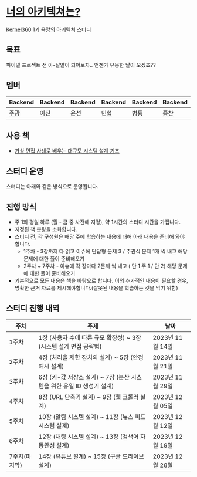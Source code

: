 # [너의 아키텍쳐는?](https://www.youtube.com/watch?v=ZRpsB3ODr6M)
[Kernel360](https://github.com/Kernel360) 1기 욕망의 아키텍쳐 스터디  

## 목표
파이널 프로젝트 전 아-잘알이 되어보자.. 언젠가 유용한 날이 오겠죠??

## 멤버
|Backend|Backend|Backend|Backend|Backend|Backend|
|---|---|---|---|---|---|
|[주광](https://github.com/Hju95)|[예진](https://github.com/yejincode)|[윤선](https://github.com/yoonseon12)|[민협](https://github.com/GBGreenBravo)|[병룡](https://github.com/fingersdanny)|[종찬](https://github.com/oxix97)|

## 사용 책
* [가상 면접 사례로 배우는 대규모 시스템 설계 기초](https://product.kyobobook.co.kr/detail/S000001033116)

## 스터디 운영

스터디는 아래와 같은 방식으로 운영됩니다.

## 진행 방식

- 주 1회 평일 하루 (월 - 금 중 사전에 지정), 약 1시간의 스터디 시간을 가집니다.
- 지정된 책 분량을 소화합니다.
- 스터디 전, 각 구성원은 해당 주에 학습하는 내용에 대해 아래 내용을 준비해 와야 합니다.
    - 1주차 - 3장까지 다 읽고 이슈에 단답형 문제 3 / 주관식 문제 1개 씩 내고 해당 문제에 대한 풀이 준비해오기
    - 2주차 ~ 7주차 - 이슈에 각 장마다 2문제 씩 내고 ( 단 1 주 1 / 단 2) 해당 문제에 대한 풀이 준비해오기
- 기본적으로 모든 내용은 책을 바탕으로 합니다. 이외 추가적인 내용이 필요할 경우, 명확한 근거 자료를 제시해야합니다.(잘못된 내용을 학습하는 것을 막기 위함)

## 스터디 진행 내역

| 주차 | 주제| 날짜|
|---|---------------|--------------|
|1주차| 1장 (사용자 수에 따른 규모 확장성) ~ 3장 (시스템 설계 면접 공략법)| 2023년 11월 14일 |
|2주차| 4장 (처리율 제한 장치의 설계) ~ 5장 (안정 해시 설계)| 2023년 11월 21일|
|3주차| 6장 (키-값 저장소 설계) ~ 7장 (분산 시스템을 위한 유일 ID 생성기 설계) | 2023년 11월 29일 |
|4주차| 8장 (URL 단축기 설계) ~ 9장 (웹 크롤러 설계) | 2023년 12월 05일 |
|5주차| 10장 (알림 시스템 설계) ~ 11장 (뉴스 피드 시스텀 설계) | 2023년 12월 12일 |
|6주차| 12장 (채팅 시스템 설계) ~ 13장 (검색어 자동완성 설계) | 2023년 12월 19일 |
|7주차(마지막)| 14장 (유튜브 설계) ~ 15장 (구글 드라이브 설계) | 2023년 12월 28일 |
